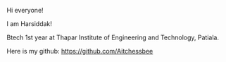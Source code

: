 Hi everyone!

I am Harsiddak!

Btech 1st year at Thapar Institute of Engineering and Technology, Patiala.

Here is my github: https://github.com/Aitchessbee
